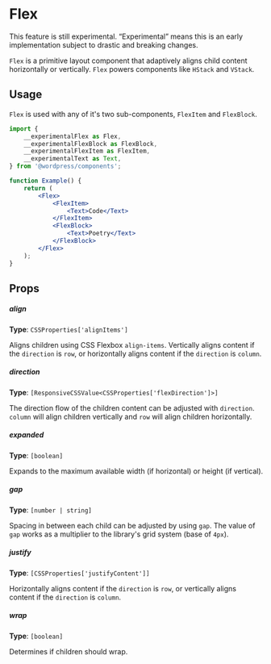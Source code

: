 # Flex

<div class="callout callout-alert">
This feature is still experimental. “Experimental” means this is an early implementation subject to drastic and breaking changes.
</div>

`Flex` is a primitive layout component that adaptively aligns child content horizontally or vertically. `Flex` powers components like `HStack` and `VStack`.

## Usage

`Flex` is used with any of it's two sub-components, `FlexItem` and `FlexBlock`.

```jsx
import {
	__experimentalFlex as Flex,
	__experimentalFlexBlock as FlexBlock,
	__experimentalFlexItem as FlexItem,
	__experimentalText as Text,
} from '@wordpress/components';

function Example() {
	return (
		<Flex>
			<FlexItem>
				<Text>Code</Text>
			</FlexItem>
			<FlexBlock>
				<Text>Poetry</Text>
			</FlexBlock>
		</Flex>
	);
}
```

## Props

##### align

**Type**: `CSSProperties['alignItems']`

Aligns children using CSS Flexbox `align-items`. Vertically aligns content if the `direction` is `row`, or horizontally aligns content if the `direction` is `column`.

##### direction

**Type**: `[ResponsiveCSSValue<CSSProperties['flexDirection']>]`

The direction flow of the children content can be adjusted with `direction`. `column` will align children vertically and `row` will align children horizontally.

##### expanded

**Type**: `[boolean]`

Expands to the maximum available width (if horizontal) or height (if vertical).

##### gap

**Type**: `[number | string]`

Spacing in between each child can be adjusted by using `gap`. The value of `gap` works as a multiplier to the library's grid system (base of `4px`).

##### justify

**Type**: `[CSSProperties['justifyContent']]`

Horizontally aligns content if the `direction` is `row`, or vertically aligns content if the `direction` is `column`.

##### wrap

**Type**: `[boolean]`

Determines if children should wrap.
